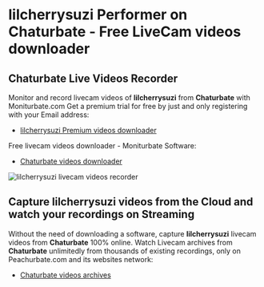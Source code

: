 # lilcherrysuzi Performer on Chaturbate - Free LiveCam videos downloader

## Chaturbate Live Videos Recorder

Monitor and record livecam videos of **lilcherrysuzi** from **Chaturbate** with Moniturbate.com
Get a premium trial for free by just and only registering with your Email address:
* [lilcherrysuzi Premium videos downloader](https://moniturbate.com/request-demo-licence-key.html)

Free livecam videos downloader - Moniturbate Software:
* [Chaturbate videos downloader](https://moniturbate.com/moniturbate-download-software.html)

![lilcherrysuzi livecam videos recorder](https://peachurnet.com/templates/moniturbate-software.png)


## Capture lilcherrysuzi videos from the Cloud and watch your recordings on Streaming

Without the need of downloading a software, capture **lilcherrysuzi** livecam videos from **Chaturbate** 100% online.
Watch Livecam archives from **Chaturbate** unlimitedly from thousands of existing recordings, only on Peachurbate.com and its websites network:
* [Chaturbate videos archives](https://peachurnet.com/)